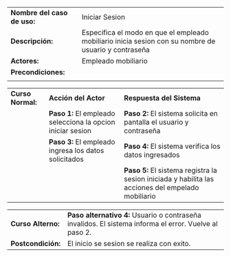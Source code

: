 | | |
| - | - |
| **Nombre del caso de uso:** | Iniciar Sesion |
| **Descripción:** |Especifica el modo en que el empleado mobiliario inicia sesion con su nombre de usuario y contraseña|
| **Actores:**  | Empleado mobiliario|
| **Precondiciones:** ||
| | |

| | | | 
| - | - | - | 
| **Curso Normal:** | **Acción del Actor** | **Respuesta del Sistema** |
| | **Paso 1:** El empleado selecciona la opcion iniciar sesion | **Paso 2:** El sistema solicita en pantalla el usuario y contraseña|
| | **Paso 3:**	El empleado ingresa los datos solicitados|**Paso 4:** El sistema verifica los datos ingresados|
| | |**Paso 5:** El sistema registra la sesion iniciada y habilita las acciones del empelado mobiliario|

| | | 
| -- | -- |
| **Curso Alterno:** |**Paso alternativo 4:** Usuario o contraseña invalidos. El sistema informa el error. Vuelve al paso 2.|
| **Postcondición:** |El inicio se sesion se realiza con exito. | 
